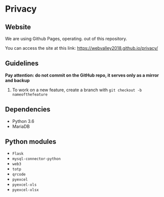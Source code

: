 # Privacy

## Website

We are using Github Pages, operating. out of this repository.

You can access the site at this link: https://webvalley2018.github.io/privacy/
 

 
 ## Guidelines

**Pay attention: do not commit on the GitHub repo, it serves only as a mirror and backup**

1. To work on a new feature, create a branch with `git checkout -b nameofthefeature`
 



## Dependencies

* Python 3.6
* MariaDB

## Python modules

* `Flask`
* `mysql-connector-python`
* `web3`
* `totp`
* `qrcode`
* `pyexcel`
* `pyexcel-xls`
* `pyexcel-xlsx`

